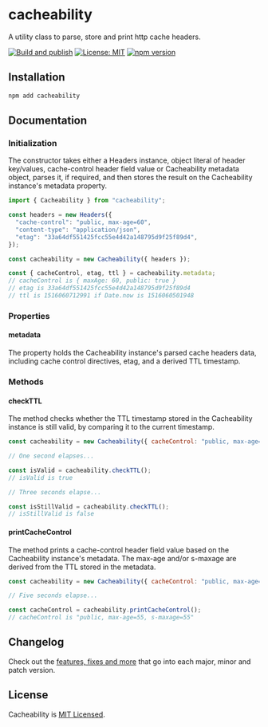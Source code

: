 # cacheability

A utility class to parse, store and print http cache headers.

[![Build and publish](https://github.com/badbatch/cacheability/actions/workflows/build-and-publish.yml/badge.svg)](https://github.com/badbatch/cacheability/actions/workflows/build-and-publish.yml)
[![License: MIT](https://img.shields.io/badge/License-MIT-yellow.svg)](LICENSE)
[![npm version](https://badge.fury.io/js/cacheability.svg)](https://badge.fury.io/js/cacheability)

## Installation

```bash
npm add cacheability
```

## Documentation

### Initialization

The constructor takes either a Headers instance, object literal of header key/values, cache-control header field value
or Cacheability metadata object, parses it, if required, and then stores the result on the Cacheability instance's
metadata property.

```javascript
import { Cacheability } from "cacheability";

const headers = new Headers({
  "cache-control": "public, max-age=60",
  "content-type": "application/json",
  "etag": "33a64df551425fcc55e4d42a148795d9f25f89d4",
});

const cacheability = new Cacheability({ headers });

const { cacheControl, etag, ttl } = cacheability.metadata;
// cacheControl is { maxAge: 60, public: true }
// etag is 33a64df551425fcc55e4d42a148795d9f25f89d4
// ttl is 1516060712991 if Date.now is 1516060501948
```

### Properties

#### metadata

The property holds the Cacheability instance's parsed cache headers data, including cache control directives, etag,
and a derived TTL timestamp.

### Methods

#### checkTTL

The method checks whether the TTL timestamp stored in the Cacheability instance is still valid, by comparing it to the
current timestamp.

```javascript
const cacheability = new Cacheability({ cacheControl: "public, max-age=3" });

// One second elapses...

const isValid = cacheability.checkTTL();
// isValid is true

// Three seconds elapse...

const isStillValid = cacheability.checkTTL();
// isStillValid is false
```

#### printCacheControl

The method prints a cache-control header field value based on the Cacheability instance's metadata. The max-age and/or
s-maxage are derived from the TTL stored in the metadata.

```javascript
const cacheability = new Cacheability({ cacheControl: "public, max-age=60, s-maxage=60" });

// Five seconds elapse...

const cacheControl = cacheability.printCacheControl();
// cacheControl is "public, max-age=55, s-maxage=55"
```

## Changelog

Check out the [features, fixes and more](CHANGELOG.md) that go into each major, minor and patch version.

## License

Cacheability is [MIT Licensed](LICENSE).
